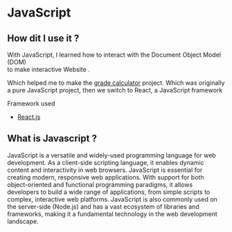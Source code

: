 # JavaScript <Badge type="tip" text="JS" />

## How dit I use it ?

With JavaScript, I learned how to interact with the Document Object Model (DOM) \
to make interactive Website .

Which helped me to make the [grade calculator](../projects/grades-calculator.md) project. Which was originally a pure
JavaScript project, then we switch to React, a JavaScript framework
<br>

Framework used
- [React.js](https://react.dev)

## What is Javascript ?

JavaScript is a versatile and widely-used programming language for web development. As a client-side scripting language, 
it enables dynamic content and interactivity in web browsers. JavaScript is essential for creating modern, responsive 
web applications. With support for both object-oriented and functional programming paradigms, it allows developers to 
build a wide range of applications, from simple scripts to complex, interactive web platforms. JavaScript is also 
commonly used on the server-side (Node.js) and has a vast ecosystem of libraries and frameworks, making it a fundamental 
technology in the web development landscape.